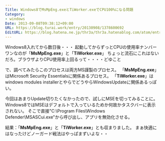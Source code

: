 ```yaml
---
Title: Windows8でMsMpEng.exeとTiWorker.exeでCPU100%になる問題
Category:
- windows
Date: 2013-09-08T09:38:12+09:00
URL: https://blog.turai.work/entry/20130908/1378600692
EditURL: https://blog.hatena.ne.jp/thr3a/thr3a.hatenablog.com/atom/entry/11696248318757541001
---
```


Windows8入れてから数日後・・・
起動してからずっとCPUの使用率ナンバーワンなのが「<b>MsMpEng.exe</b>」と「<b>TiWorker.exe</b>」
ちょっと流石にこれはないだろ。ブラウザよりCPU使用率上回るって・・・・どゆこと

で、調べてみたらこのプロセスは両方MS謹製のプロセス。
「<b>MsMpEng.exe</b>」はMicrosoft Security Essentialsに関係あるプロセス。
「<b>TiWorker.exe</b>」はwindows modules installerとやらでどうやらWindowsUpdateに関係あるっぽい。

今回はあまりUpdate切りたくなかったので、試しにMSEを切ってみることに。
Windows8ではMSEはデフォルトで入っているためか何故かタスクバーに表示されない。
そこで直接"C:\Program Files\Windows Defender\MSASCui.exe"から呼び出し、アプリを無効化させる。

結果：「<b>MsMpEng.exe</b>」と「<b>TiWorker.exe</b>」とも収まりました。
まぁ快適にはなったけどノーガード戦法はやっぱまずいよな・・
